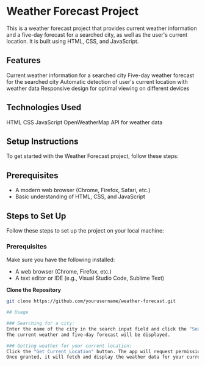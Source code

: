 # Weather Forecast Project
This is a weather forecast project that provides current weather information and a five-day forecast for a searched city, as well as the user's current location. It is built using HTML, CSS, and JavaScript.

## Features
Current weather information for a searched city
Five-day weather forecast for the searched city
Automatic detection of user's current location with weather data
Responsive design for optimal viewing on different devices

## Technologies Used
HTML
CSS
JavaScript
OpenWeatherMap API for weather data

## Setup Instructions

To get started with the Weather Forecast project, follow these steps:

## Prerequisites

- A modern web browser (Chrome, Firefox, Safari, etc.)
- Basic understanding of HTML, CSS, and JavaScript

## Steps to Set Up

Follow these steps to set up the project on your local machine:

### Prerequisites

Make sure you have the following installed:
- A web browser (Chrome, Firefox, etc.)
- A text editor or IDE (e.g., Visual Studio Code, Sublime Text)

 **Clone the Repository**
   ```bash
   git clone https://github.com/yourusername/weather-forecast.git

## Usage

### Searching for a city:
Enter the name of the city in the search input field and click the "Search" button.
The current weather and five-day forecast will be displayed.

### Getting weather for your current location:
Click the "Get Current Location" button. The app will request permission to access your location.
Once granted, it will fetch and display the weather data for your current location.

